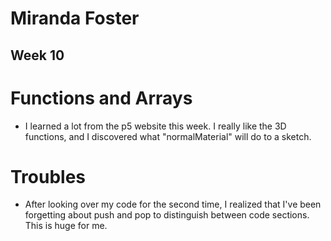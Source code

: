 # Miranda Foster
## Week 10


# Functions and Arrays

* I learned a lot from the p5 website this week. I really like the 3D functions, and I discovered what "normalMaterial" will do to a sketch.

# Troubles

* After looking over my code for the second time, I realized that I've been forgetting about push and pop to distinguish between code sections. This is huge for me. 
